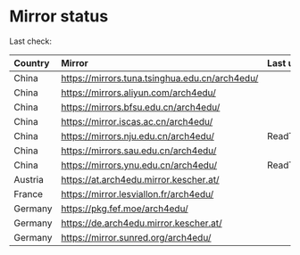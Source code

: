 <script src="./time.js"></script>
# Mirror status
Last check: <script type="text/javascript">localize(1697325362.745729);</script>

|Country|Mirror|Last update|
|:------|:-----|:----------|
|China|https://mirrors.tuna.tsinghua.edu.cn/arch4edu/|<script type="text/javascript">localize(1697308192);</script>|
|China|https://mirrors.aliyun.com/arch4edu/|<script type="text/javascript">localize(1697265073);</script>|
|China|https://mirrors.bfsu.edu.cn/arch4edu/|<script type="text/javascript">localize(1697308192);</script>|
|China|https://mirror.iscas.ac.cn/arch4edu/|<script type="text/javascript">localize(1697265073);</script>|
|China|https://mirrors.nju.edu.cn/arch4edu/|ReadTimeout|
|China|https://mirrors.sau.edu.cn/arch4edu/|<script type="text/javascript">localize(1697308192);</script>|
|China|https://mirrors.ynu.edu.cn/arch4edu/|ReadTimeout|
|Austria|https://at.arch4edu.mirror.kescher.at/|<script type="text/javascript">localize(1697308192);</script>|
|France|https://mirror.lesviallon.fr/arch4edu/|<script type="text/javascript">localize(1697265073);</script>|
|Germany|https://pkg.fef.moe/arch4edu/|<script type="text/javascript">localize(1697308192);</script>|
|Germany|https://de.arch4edu.mirror.kescher.at/|<script type="text/javascript">localize(1697308192);</script>|
|Germany|https://mirror.sunred.org/arch4edu/|<script type="text/javascript">localize(1697308192);</script>|

<script src="./tablefilter/tablefilter.js"></script>
<script src="./table.js"></script>